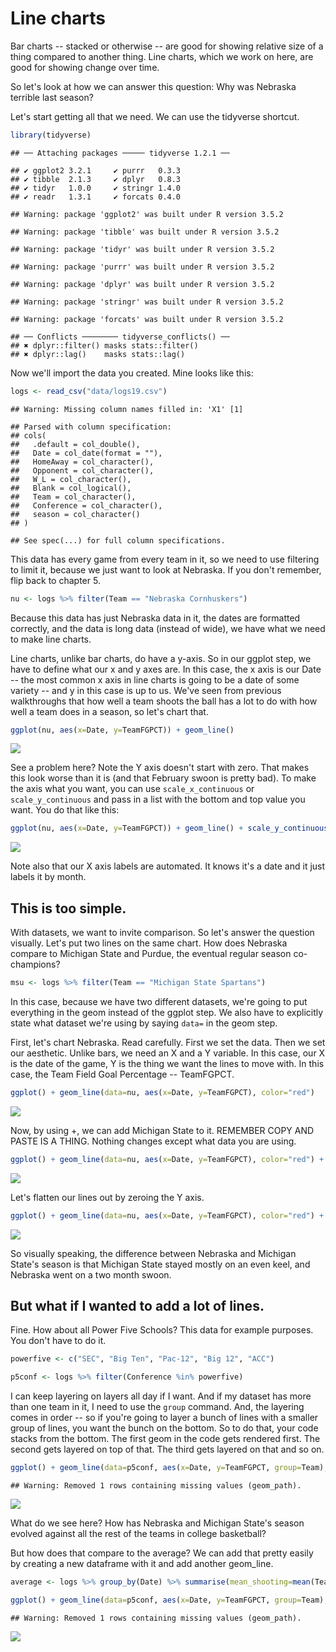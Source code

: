 # Line charts

Bar charts -- stacked or otherwise -- are good for showing relative size of a thing compared to another thing. Line charts, which we work on here, are good for showing change over time. 

So let's look at how we can answer this question: Why was Nebraska terrible last season?

Let's start getting all that we need. We can use the tidyverse shortcut. 


```r
library(tidyverse)
```

```
## ── Attaching packages ───── tidyverse 1.2.1 ──
```

```
## ✔ ggplot2 3.2.1     ✔ purrr   0.3.3
## ✔ tibble  2.1.3     ✔ dplyr   0.8.3
## ✔ tidyr   1.0.0     ✔ stringr 1.4.0
## ✔ readr   1.3.1     ✔ forcats 0.4.0
```

```
## Warning: package 'ggplot2' was built under R version 3.5.2
```

```
## Warning: package 'tibble' was built under R version 3.5.2
```

```
## Warning: package 'tidyr' was built under R version 3.5.2
```

```
## Warning: package 'purrr' was built under R version 3.5.2
```

```
## Warning: package 'dplyr' was built under R version 3.5.2
```

```
## Warning: package 'stringr' was built under R version 3.5.2
```

```
## Warning: package 'forcats' was built under R version 3.5.2
```

```
## ── Conflicts ──────── tidyverse_conflicts() ──
## ✖ dplyr::filter() masks stats::filter()
## ✖ dplyr::lag()    masks stats::lag()
```

Now we'll import the data you created. Mine looks like this: 


```r
logs <- read_csv("data/logs19.csv")
```

```
## Warning: Missing column names filled in: 'X1' [1]
```

```
## Parsed with column specification:
## cols(
##   .default = col_double(),
##   Date = col_date(format = ""),
##   HomeAway = col_character(),
##   Opponent = col_character(),
##   W_L = col_character(),
##   Blank = col_logical(),
##   Team = col_character(),
##   Conference = col_character(),
##   season = col_character()
## )
```

```
## See spec(...) for full column specifications.
```

This data has every game from every team in it, so we need to use filtering to limit it, because we just want to look at Nebraska. If you don't remember, flip back to chapter 5. 


```r
nu <- logs %>% filter(Team == "Nebraska Cornhuskers")
```

Because this data has just Nebraska data in it, the dates are formatted correctly, and the data is long data (instead of wide), we have what we need to make line charts.

Line charts, unlike bar charts, do have a y-axis. So in our ggplot step, we have to define what our x and y axes are. In this case, the x axis is our Date -- the most common x axis in line charts is going to be a date of some variety -- and y in this case is up to us. We've seen from previous walkthroughs that how well a team shoots the ball has a lot to do with how well a team does in a season, so let's chart that. 


```r
ggplot(nu, aes(x=Date, y=TeamFGPCT)) + geom_line()
```

![](15-linecharts_files/figure-epub3/unnamed-chunk-4-1.png)<!-- -->

See a problem here? Note the Y axis doesn't start with zero. That makes this look worse than it is (and that February swoon is pretty bad). To make the axis what you want, you can use `scale_x_continuous` or `scale_y_continuous` and pass in a list with the bottom and top value you want. You do that like this:


```r
ggplot(nu, aes(x=Date, y=TeamFGPCT)) + geom_line() + scale_y_continuous(limits = c(0, .6))
```

![](15-linecharts_files/figure-epub3/unnamed-chunk-5-1.png)<!-- -->

Note also that our X axis labels are automated. It knows it's a date and it just labels it by month. 
## This is too simple. 

With datasets, we want to invite comparison. So let's answer the question visually. Let's put two lines on the same chart. How does Nebraska compare to Michigan State and Purdue, the eventual regular season co-champions? 


```r
msu <- logs %>% filter(Team == "Michigan State Spartans")
```

In this case, because we have two different datasets, we're going to put everything in the geom instead of the ggplot step. We also have to explicitly state what dataset we're using by saying `data=` in the geom step.

First, let's chart Nebraska. Read carefully. First we set the data. Then we set our aesthetic. Unlike bars, we need an X and a Y variable. In this case, our X is the date of the game, Y is the thing we want the lines to move with. In this case, the Team Field Goal Percentage -- TeamFGPCT. 


```r
ggplot() + geom_line(data=nu, aes(x=Date, y=TeamFGPCT), color="red")
```

![](15-linecharts_files/figure-epub3/unnamed-chunk-7-1.png)<!-- -->

Now, by using +, we can add Michigan State to it. REMEMBER COPY AND PASTE IS A THING. Nothing changes except what data you are using.


```r
ggplot() + geom_line(data=nu, aes(x=Date, y=TeamFGPCT), color="red") + geom_line(data=msu, aes(x=Date, y=TeamFGPCT), color="dark green")
```

![](15-linecharts_files/figure-epub3/unnamed-chunk-8-1.png)<!-- -->

Let's flatten our lines out by zeroing the Y axis.


```r
ggplot() + geom_line(data=nu, aes(x=Date, y=TeamFGPCT), color="red") + geom_line(data=msu, aes(x=Date, y=TeamFGPCT), color="dark green") + scale_y_continuous(limits = c(0, .6))
```

![](15-linecharts_files/figure-epub3/unnamed-chunk-9-1.png)<!-- -->

So visually speaking, the difference between Nebraska and Michigan State's season is that Michigan State stayed mostly on an even keel, and Nebraska went on a two month swoon.

## But what if I wanted to add a lot of lines. 

Fine. How about all Power Five Schools? This data for example purposes. You don't have to do it. 


```r
powerfive <- c("SEC", "Big Ten", "Pac-12", "Big 12", "ACC")

p5conf <- logs %>% filter(Conference %in% powerfive)
```

I can keep layering on layers all day if I want. And if my dataset has more than one team in it, I need to use the `group` command. And, the layering comes in order -- so if you're going to layer a bunch of lines with a smaller group of lines, you want the bunch on the bottom. So to do that, your code stacks from the bottom. The first geom in the code gets rendered first. The second gets layered on top of that. The third gets layered on that and so on. 


```r
ggplot() + geom_line(data=p5conf, aes(x=Date, y=TeamFGPCT, group=Team), color="light grey") + geom_line(data=nu, aes(x=Date, y=TeamFGPCT), color="red") + geom_line(data=msu, aes(x=Date, y=TeamFGPCT), color="dark green") + scale_y_continuous(limits = c(0, .6))
```

```
## Warning: Removed 1 rows containing missing values (geom_path).
```

![](15-linecharts_files/figure-epub3/unnamed-chunk-11-1.png)<!-- -->

What do we see here? How has Nebraska and Michigan State's season evolved against all the rest of the teams in college basketball?

But how does that compare to the average? We can add that pretty easily by creating a new dataframe with it and add another geom_line. 


```r
average <- logs %>% group_by(Date) %>% summarise(mean_shooting=mean(TeamFGPCT))
```


```r
ggplot() + geom_line(data=p5conf, aes(x=Date, y=TeamFGPCT, group=Team), color="light grey") + geom_line(data=nu, aes(x=Date, y=TeamFGPCT), color="red") + geom_line(data=msu, aes(x=Date, y=TeamFGPCT), color="dark green") + geom_line(data=average, aes(x=Date, y=mean_shooting), color="black") + scale_y_continuous(limits = c(0, .6))
```

```
## Warning: Removed 1 rows containing missing values (geom_path).
```

![](15-linecharts_files/figure-epub3/unnamed-chunk-13-1.png)<!-- -->

